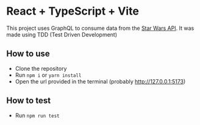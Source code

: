 # React + TypeScript + Vite

This project uses GraphQL to consume data from the [Star Wars API](https://swapi.dev/). It was made using TDD (Test Driven Development)

## How to use

- Clone the repository
- Run `npm i` or `yarn install`
- Open the url provided in the terminal (probably http://127.0.0.1:5173)

## How to test

- Run `npm run test`
